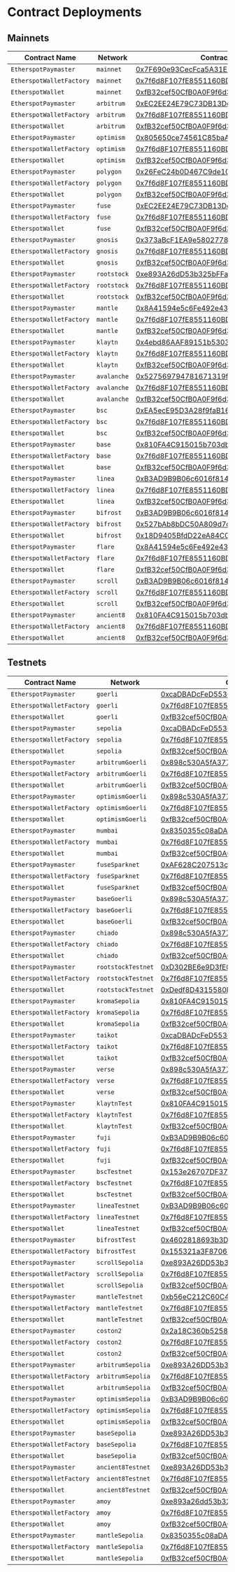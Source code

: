 # Contract Deployments

## Mainnets

| Contract Name | Network | Contract Address | Transaction Hash |  
| --- | --- | --- |  --- |
| `EtherspotPaymaster` | `mainnet` | [0x7F690e93CecFca5A31E6e1dF50A33F6d3059048c](https://etherscan.io/address/0x7F690e93CecFca5A31E6e1dF50A33F6d3059048c) | [0xa8b9a1659c6c982e51927c2ec70d3d2ebd422b6620ae6a32e31d02f55ae285ea](https://etherscan.io/tx/0xa8b9a1659c6c982e51927c2ec70d3d2ebd422b6620ae6a32e31d02f55ae285ea) |
| `EtherspotWalletFactory` | `mainnet` | [0x7f6d8F107fE8551160BD5351d5F1514A6aD5d40E](https://etherscan.io/address/0x7f6d8F107fE8551160BD5351d5F1514A6aD5d40E) | [0x9a129510a0f6b5cf2481a458a06f7787ad82fed36c179fbb8cd26cffc39e7278](https://etherscan.io/tx/0x9a129510a0f6b5cf2481a458a06f7787ad82fed36c179fbb8cd26cffc39e7278) |
| `EtherspotWallet` | `mainnet` | [0xfB32cef50CfB0A0F9f6d37A05828b2F56EfdfE20](https://etherscan.io/address/0xfB32cef50CfB0A0F9f6d37A05828b2F56EfdfE20) | [0x41a8bab0e103f74ebfe62ea57fc1a634e8fa59f4311d68e20602245ee70a8768](https://etherscan.io/tx/0x41a8bab0e103f74ebfe62ea57fc1a634e8fa59f4311d68e20602245ee70a8768) |
| `EtherspotPaymaster` | `arbitrum` | [0xEC2EE24E79C73DB13Dd9bC782856a5296626b7eb](https://arbiscan.io/address/0xEC2EE24E79C73DB13Dd9bC782856a5296626b7eb) | [0x63fd2d5423f9ea16186d505431a58f394e2c57bc660c23280c507ae1ed403aab](https://arbiscan.io/tx/0x63fd2d5423f9ea16186d505431a58f394e2c57bc660c23280c507ae1ed403aab) |
| `EtherspotWalletFactory` | `arbitrum` | [0x7f6d8F107fE8551160BD5351d5F1514A6aD5d40E](https://arbiscan.io/address/0x7f6d8F107fE8551160BD5351d5F1514A6aD5d40E) | [0x9c6d2f9152e12eb0340784b56a5cf5642dc519078e9024f07e7630921545efa2](https://arbiscan.io/tx/0x9c6d2f9152e12eb0340784b56a5cf5642dc519078e9024f07e7630921545efa2) |
| `EtherspotWallet` | `arbitrum` | [0xfB32cef50CfB0A0F9f6d37A05828b2F56EfdfE20](https://arbiscan.io/address/0xfB32cef50CfB0A0F9f6d37A05828b2F56EfdfE20) | [0x1420b312b391f241933e446f4eaae8a6c0e9b05e065a9a60f919300e6b331589](https://arbiscan.io/tx/0x1420b312b391f241933e446f4eaae8a6c0e9b05e065a9a60f919300e6b331589) |
| `EtherspotPaymaster` | `optimism` | [0x805650ce74561C85baA44a8Bd13E19633Fd0F79d](https://optimistic.etherscan.io/address/0x805650ce74561C85baA44a8Bd13E19633Fd0F79d) | [0x7c4f9ebf330ae68ced7ea52b27ec9daa7a8712b5d23581d40fa868ddf9eddca1](https://optimistic.etherscan.io/tx/0x7c4f9ebf330ae68ced7ea52b27ec9daa7a8712b5d23581d40fa868ddf9eddca1) |
| `EtherspotWalletFactory` | `optimism` | [0x7f6d8F107fE8551160BD5351d5F1514A6aD5d40E](https://optimistic.etherscan.io/address/0x7f6d8F107fE8551160BD5351d5F1514A6aD5d40E) | [0x5022c24e1b949ef04bcc135336e104704e39d45cc4f0e11309eb52aae863d28e](https://optimistic.etherscan.io/tx/0x5022c24e1b949ef04bcc135336e104704e39d45cc4f0e11309eb52aae863d28e) |
| `EtherspotWallet` | `optimism` | [0xfB32cef50CfB0A0F9f6d37A05828b2F56EfdfE20](https://optimistic.etherscan.io/address/0xfB32cef50CfB0A0F9f6d37A05828b2F56EfdfE20) | [0x0b56758a68fd70e2e751129c5c7266fc4a9c40d5422bbfcc56c8fda4a2ed7324](https://optimistic.etherscan.io/tx/0x0b56758a68fd70e2e751129c5c7266fc4a9c40d5422bbfcc56c8fda4a2ed7324) |
| `EtherspotPaymaster` | `polygon` | [0x26FeC24b0D467C9de105217B483931e8f944ff50](https://polygonscan.com/address/0x26FeC24b0D467C9de105217B483931e8f944ff50) | [0x7c727c08d44ef19b7ef640114be68947bf9a140a4ff994fc8f4d49538da06d2a](https://polygonscan.com/tx/0x7c727c08d44ef19b7ef640114be68947bf9a140a4ff994fc8f4d49538da06d2a) |
| `EtherspotWalletFactory` | `polygon` | [0x7f6d8F107fE8551160BD5351d5F1514A6aD5d40E](https://polygonscan.com/address/0x7f6d8F107fE8551160BD5351d5F1514A6aD5d40E) | [0x625d137fa5032e1dd83c6dea3fa1fb5b89e8a5b41a609e19f380b9cda24b086a](https://polygonscan.com/tx/0x625d137fa5032e1dd83c6dea3fa1fb5b89e8a5b41a609e19f380b9cda24b086a) |
| `EtherspotWallet` | `polygon` | [0xfB32cef50CfB0A0F9f6d37A05828b2F56EfdfE20](https://polygonscan.com/address/0xfB32cef50CfB0A0F9f6d37A05828b2F56EfdfE20) | [0x754f773b7bdd7feeb123f1843c3a61a28a7d717eb6f9ed1de1db7a79c0edcc61](https://polygonscan.com/tx/0x754f773b7bdd7feeb123f1843c3a61a28a7d717eb6f9ed1de1db7a79c0edcc61) |
| `EtherspotPaymaster` | `fuse` | [0xEC2EE24E79C73DB13Dd9bC782856a5296626b7eb](https://explorer.fuse.io/address/0xEC2EE24E79C73DB13Dd9bC782856a5296626b7eb) | [0xe071a162314f195f35e298512e4d7d118f81120c918daa188adcd1b9214ca5de](https://explorer.fuse.io/tx/0xe071a162314f195f35e298512e4d7d118f81120c918daa188adcd1b9214ca5de) |
| `EtherspotWalletFactory` | `fuse` | [0x7f6d8F107fE8551160BD5351d5F1514A6aD5d40E](https://explorer.fuse.io/address/0x7f6d8F107fE8551160BD5351d5F1514A6aD5d40E) | [0xe628054a28a00991ebe39decb1304ebc5b9e7fff704ad898c8033fe67d772be8](https://explorer.fuse.io/tx/0xe628054a28a00991ebe39decb1304ebc5b9e7fff704ad898c8033fe67d772be8) |
| `EtherspotWallet` | `fuse` | [0xfB32cef50CfB0A0F9f6d37A05828b2F56EfdfE20](https://explorer.fuse.io/address/0xfB32cef50CfB0A0F9f6d37A05828b2F56EfdfE20) | [0x18edbc9d06f4cebc5e01fdec868e02ad5a3d1c3086e705eecfc73c456949dffa](https://explorer.fuse.io/tx/0x18edbc9d06f4cebc5e01fdec868e02ad5a3d1c3086e705eecfc73c456949dffa) |
| `EtherspotPaymaster` | `gnosis` | [0x373aBcF1EA9e5802778E32870e7f72C8A6a90349](https://gnosisscan.io/address/0x373aBcF1EA9e5802778E32870e7f72C8A6a90349) | [0x941e3dcc6bf164c2b83c93739d36e048cd17584074f6debb5099a413c7d45587](https://gnosisscan.io/tx/0x941e3dcc6bf164c2b83c93739d36e048cd17584074f6debb5099a413c7d45587) |
| `EtherspotWalletFactory` | `gnosis` | [0x7f6d8F107fE8551160BD5351d5F1514A6aD5d40E](https://gnosisscan.io/address/0x7f6d8F107fE8551160BD5351d5F1514A6aD5d40E) | [0x9e9ec096fb5eed8d1ebd8a475a4345e918fb6504256f8ed566239ddd46d533f2](https://gnosisscan.io/tx/0x9e9ec096fb5eed8d1ebd8a475a4345e918fb6504256f8ed566239ddd46d533f2) |
| `EtherspotWallet` | `gnosis` | [0xfB32cef50CfB0A0F9f6d37A05828b2F56EfdfE20](https://gnosisscan.io/address/0xfB32cef50CfB0A0F9f6d37A05828b2F56EfdfE20) | [0xe602e8df36c84b2dfcfd5577411772c066513b1767c3db5078f5b90672885c42](https://gnosisscan.io/tx/0xe602e8df36c84b2dfcfd5577411772c066513b1767c3db5078f5b90672885c42) |
| `EtherspotPaymaster` | `rootstock` | [0xe893A26dD53b325bFFaACdFA224692EFF4C448C4](https://rootstock.blockscout.com/address/0xe893A26dD53b325bFFaACdFA224692EFF4C448C4) | [0x69acf729554e87b72930c0e2153b4e931c62878d2e245544b47cda1c82a8dd58](https://rootstock.blockscout.com/tx/0x69acf729554e87b72930c0e2153b4e931c62878d2e245544b47cda1c82a8dd58) |
| `EtherspotWalletFactory` | `rootstock` | [0x7f6d8F107fE8551160BD5351d5F1514A6aD5d40E](https://rootstock.blockscout.com/address/0x7f6d8F107fe8551160bd5351d5F1514a6AD5d40e) | [0x9bfa8f73b5ac4ad6bba49c04850951b5486252c328cb869a5c86f5d0b7c8fef3](https://rootstock.blockscout.com/tx/0x9bfa8f73b5ac4ad6bba49c04850951b5486252c328cb869a5c86f5d0b7c8fef3) |
| `EtherspotWallet` | `rootstock` | [0xfB32cef50CfB0A0F9f6d37A05828b2F56EfdfE20](https://rootstock.blockscout.com/address/0xFB32cEf50cfB0A0F9F6D37A05828b2f56Efdfe20) | [0x23d1701c36bd2f64a32b211a7241409b4f700e984e71698c64965aae3cdac511](https://rootstock.blockscout.com/tx/0x23d1701c36bd2f64a32b211a7241409b4f700e984e71698c64965aae3cdac511) |
| `EtherspotPaymaster` | `mantle` | [0x8A41594e5c6Fe492e437414c24eA6f401186b8d2](https://explorer.mantle.xyz/address/0x8A41594e5c6Fe492e437414c24eA6f401186b8d2) | [0x6c6093861516bfc5325f1f67d96401dbc36e1beb01f6e771f841e88bdd33e014](https://explorer.mantle.xyz/tx/0x6c6093861516bfc5325f1f67d96401dbc36e1beb01f6e771f841e88bdd33e014) |
| `EtherspotWalletFactory` | `mantle` | [0x7f6d8F107fE8551160BD5351d5F1514A6aD5d40E](https://explorer.mantle.xyz/address/0x7f6d8F107fE8551160BD5351d5F1514A6aD5d40E) | [0xacd13eba31b54bb9c1b10b0e6a49192a3298756ea230673cd420d7e3e836d5a6](https://explorer.mantle.xyz/tx/0xacd13eba31b54bb9c1b10b0e6a49192a3298756ea230673cd420d7e3e836d5a6) |
| `EtherspotWallet` | `mantle` | [0xfB32cef50CfB0A0F9f6d37A05828b2F56EfdfE20](https://explorer.mantle.xyz/address/0xfB32cef50CfB0A0F9f6d37A05828b2F56EfdfE20) | [0x001d70892ab21ad3678d3b2092d363d7eb7d9f27ed96b4f6310d32a55638490c](https://explorer.mantle.xyz/tx/0x001d70892ab21ad3678d3b2092d363d7eb7d9f27ed96b4f6310d32a55638490c) |
| `EtherspotPaymaster` | `klaytn` | [0x4ebd86AAF89151b5303DB072e0205C668e31E5E7](https://scope.klaytn.com/account/0x4ebd86AAF89151b5303DB072e0205C668e31E5E7?tabId=internalTx) | [0xd869fd5feb6ac3c63b14bef28d27de07910427b7573afee0fd8a8aec03138225](https://scope.klaytn.com/tx/0xd869fd5feb6ac3c63b14bef28d27de07910427b7573afee0fd8a8aec03138225?tabId=internalTx) |
| `EtherspotWalletFactory` | `klaytn` | [0x7f6d8F107fE8551160BD5351d5F1514A6aD5d40E](https://scope.klaytn.com/account/0x7f6d8F107fE8551160BD5351d5F1514A6aD5d40E?tabId=txList) | [0xb078931b4452108a8cea1d3336c74b6964bdd42a3fd429e2f48c4acdd67c9348](https://scope.klaytn.com/tx/0xb078931b4452108a8cea1d3336c74b6964bdd42a3fd429e2f48c4acdd67c9348?tabId=internalTx) |
| `EtherspotWallet` | `klaytn` | [0xfB32cef50CfB0A0F9f6d37A05828b2F56EfdfE20](https://scope.klaytn.com/account/0xfB32cef50CfB0A0F9f6d37A05828b2F56EfdfE20?tabId=txList) | [0xb078931b4452108a8cea1d3336c74b6964bdd42a3fd429e2f48c4acdd67c9348](https://scope.klaytn.com/tx/0xb078931b4452108a8cea1d3336c74b6964bdd42a3fd429e2f48c4acdd67c9348?tabId=internalTx) |
| `EtherspotPaymaster` | `avalanche` | [0x527569794781671319f20374A050BDbef4181aB3](https://snowtrace.io/address/0x527569794781671319f20374A050BDbef4181aB3) | [0x841b76b65de8215ee25e0444575bb71f3421df48b5320f4ae0413e0132476b20](https://snowtrace.io/tx/0x841b76b65de8215ee25e0444575bb71f3421df48b5320f4ae0413e0132476b20) |
| `EtherspotWalletFactory` | `avalanche` | [0x7f6d8F107fE8551160BD5351d5F1514A6aD5d40E](https://snowtrace.io/address/0x7f6d8F107fE8551160BD5351d5F1514A6aD5d40E) | [0x726bbdb47191a1620c0c7c4d1c300a7c06666544363d29e325d22787c97effe6](https://snowtrace.io/tx/0x726bbdb47191a1620c0c7c4d1c300a7c06666544363d29e325d22787c97effe6) |
| `EtherspotWallet` | `avalanche` | [0xfB32cef50CfB0A0F9f6d37A05828b2F56EfdfE20](https://snowtrace.io/address/0xfB32cef50CfB0A0F9f6d37A05828b2F56EfdfE20) | [0xbe6f9179aff5f4e0ae5cd3e395b18bc2bd80d6aa4d7f428cfdb780db96e0e309](https://snowtrace.io/tx/0xbe6f9179aff5f4e0ae5cd3e395b18bc2bd80d6aa4d7f428cfdb780db96e0e309) |
| `EtherspotPaymaster` | `bsc` | [0xEA5ecE95D3A28f9faB161779d20128b449F9EC9C](https://bscscan.com/address/0xEA5ecE95D3A28f9faB161779d20128b449F9EC9C) | [0xa1362f0c2ed2823e2583adbf1365880309a7d1986812e9adb1f2cad8baf06c3e](https://bscscan.com/tx/0xa1362f0c2ed2823e2583adbf1365880309a7d1986812e9adb1f2cad8baf06c3e) |
| `EtherspotWalletFactory` | `bsc` | [0x7f6d8F107fE8551160BD5351d5F1514A6aD5d40E](https://bscscan.com/address/0x7f6d8F107fE8551160BD5351d5F1514A6aD5d40E) | [0x3bba93421c5ffbdbff3277c1f478216b63bb64b810835d6bddf613178c1d76d7](https://bscscan.com/tx/0x3bba93421c5ffbdbff3277c1f478216b63bb64b810835d6bddf613178c1d76d7) |
| `EtherspotWallet` | `bsc` | [0xfB32cef50CfB0A0F9f6d37A05828b2F56EfdfE20](https://bscscan.com/address/0xfB32cef50CfB0A0F9f6d37A05828b2F56EfdfE20) | [0x6e0e97118d0d3d716cb17916ffdfdae127a7b7edd0dac7ed98706e6001d7a751](https://bscscan.com/tx/0x6e0e97118d0d3d716cb17916ffdfdae127a7b7edd0dac7ed98706e6001d7a751) |
| `EtherspotPaymaster` | `base` | [0x810FA4C915015b703db0878CF2B9344bEB254a40](https://basescan.org/address/0x810FA4C915015b703db0878CF2B9344bEB254a40) | [0x03971aff101ccb1f20a8f86308bdcabc1b690f4fcdd5093b2f0ab9080620ffa1](https://basescan.org/tx/0xda3c9db4158f5ca8f3ace8e0ea1457773af6e787a1858268423aabc2d41dd3c8) |
| `EtherspotWalletFactory` | `base` | [0x7f6d8F107fE8551160BD5351d5F1514A6aD5d40E](https://basescan.org/address/0x7f6d8F107fE8551160BD5351d5F1514A6aD5d40E) | [0xb365e28fff923fa24dded124c8cd74f14d5808cd1aa4f501b6d13af567775e4c](https://basescan.org/tx/0xb365e28fff923fa24dded124c8cd74f14d5808cd1aa4f501b6d13af567775e4c) |
| `EtherspotWallet` | `base` | [0xfB32cef50CfB0A0F9f6d37A05828b2F56EfdfE20](https://basescan.org/address/0xfB32cef50CfB0A0F9f6d37A05828b2F56EfdfE20) | [0x69102d85e000152ffb3aa95110cd9919523fd1fdbbc1e7e821009b54c5578a00](https://basescan.org/tx/0x69102d85e000152ffb3aa95110cd9919523fd1fdbbc1e7e821009b54c5578a00) |
| `EtherspotPaymaster` | `linea` | [0xB3AD9B9B06c6016f81404ee8FcCD0526F018Cf0C](https://lineascan.build/address/0xB3AD9B9B06c6016f81404ee8FcCD0526F018Cf0C) | [0x08c8ca79b9897825d5fa799017c430b47fc73d31bcd1c1f5f1874b227008abd6](https://lineascan.build/tx/0x08c8ca79b9897825d5fa799017c430b47fc73d31bcd1c1f5f1874b227008abd6) |
| `EtherspotWalletFactory` | `linea` | [0x7f6d8F107fE8551160BD5351d5F1514A6aD5d40E](https://lineascan.build/address/0x7f6d8f107fe8551160bd5351d5f1514a6ad5d40e) | [0x472fe5e61722393e5e4f87a915c26279fb5779e42df3d579f16485269ce18c62](https://lineascan.build/tx/0x472fe5e61722393e5e4f87a915c26279fb5779e42df3d579f16485269ce18c62) |
 `EtherspotWallet` | `linea` | [0xfB32cef50CfB0A0F9f6d37A05828b2F56EfdfE20](https://lineascan.build/address/0xfB32cef50CfB0A0F9f6d37A05828b2F56EfdfE20) | [0x70d0b576bd05e5d561d9b1554b64b98277a90cf44067f6f4afbecdadceb9fb3d](https://lineascan.build/tx/0x70d0b576bd05e5d561d9b1554b64b98277a90cf44067f6f4afbecdadceb9fb3d) |
| `EtherspotPaymaster` | `bifrost` | [0xB3AD9B9B06c6016f81404ee8FcCD0526F018Cf0C](https://explorer.mainnet.thebifrost.io/address/0xB3AD9B9B06c6016f81404ee8FcCD0526F018Cf0C) | [0x9724878c038f6f584dac4a1f75af91fae792c0851c65e87cea34ac8c62e9a141](https://explorer.mainnet.thebifrost.io/tx/0x9724878c038f6f584dac4a1f75af91fae792c0851c65e87cea34ac8c62e9a141) |
| `EtherspotWalletFactory` | `bifrost` | [0x527bAb8bDC50A809d7c35D0129173BBed55C5EAE](https://explorer.mainnet.thebifrost.io/address/0x527bAb8bDC50A809d7c35D0129173BBed55C5EAE) | [0xca5c58c396af9e8ec201d2e473f704960bc123d6f6c1b706185f4177ab22ff9c](https://explorer.mainnet.thebifrost.io/tx/0xca5c58c396af9e8ec201d2e473f704960bc123d6f6c1b706185f4177ab22ff9c) |
| `EtherspotWallet` | `bifrost` | [0x18D9405BfdD22eA84C0B481e0AAA4638e4F71Af4](https://explorer.mainnet.thebifrost.io/address/0x18D9405BfdD22eA84C0B481e0AAA4638e4F71Af4) | [0x8ccb3330e68368397be1a8e3a859e8535cd9d5c8cb7b9100cd794cc5833baee7](https://explorer.mainnet.thebifrost.io/tx/0x8ccb3330e68368397be1a8e3a859e8535cd9d5c8cb7b9100cd794cc5833baee7) |
| `EtherspotPaymaster` | `flare` | [0x8A41594e5c6Fe492e437414c24eA6f401186b8d2](https://flare-explorer.flare.network/address/0x8A41594e5c6Fe492e437414c24eA6f401186b8d2) | [0x8a4f15c65e3bb0b61a268e9ab4421a9056603c8202f928aaeac9c6459cdc85c4](https://flare-explorer.flare.network/tx/0x8a4f15c65e3bb0b61a268e9ab4421a9056603c8202f928aaeac9c6459cdc85c4) |
| `EtherspotWalletFactory` | `flare` | [0x7f6d8F107fE8551160BD5351d5F1514A6aD5d40E](https://flare-explorer.flare.network/address/0x7f6d8F107fE8551160BD5351d5F1514A6aD5d40E) | [0xa13c25f1a72d8e53d0a814bcf19008a959952c30a61eb62e0f4ef62b8997fb91](https://flare-explorer.flare.network/tx/0xa13c25f1a72d8e53d0a814bcf19008a959952c30a61eb62e0f4ef62b8997fb91) |
| `EtherspotWallet` | `flare` | [0xfB32cef50CfB0A0F9f6d37A05828b2F56EfdfE20](https://flare-explorer.flare.network/address/0xfB32cef50CfB0A0F9f6d37A05828b2F56EfdfE20) | [0x3c10f83f334be19085d5e25952e21c43d367789c2294c4440fd93610fc6e3806](https://flare-explorer.flare.network/tx/0x3c10f83f334be19085d5e25952e21c43d367789c2294c4440fd93610fc6e3806) |
| `EtherspotPaymaster` | `scroll` | [0xB3AD9B9B06c6016f81404ee8FcCD0526F018Cf0C](https://scrollscan.com/address/0xB3AD9B9B06c6016f81404ee8FcCD0526F018Cf0C) | [0x8330f5e975f106daeb9b5eacc0dd06d91037f67d53241ea7c1e4103014030f6e](https://scrollscan.com/tx/0x8330f5e975f106daeb9b5eacc0dd06d91037f67d53241ea7c1e4103014030f6e) |
| `EtherspotWalletFactory` | `scroll` | [0x7f6d8F107fE8551160BD5351d5F1514A6aD5d40E](https://scrollscan.com/address/0x7f6d8F107fE8551160BD5351d5F1514A6aD5d40E) | [0x92e6014107b334a2574949f4ce029d47fb7dc0b9c435e57ecec63369d1bc9ecb](https://scrollscan.com/tx/0x92e6014107b334a2574949f4ce029d47fb7dc0b9c435e57ecec63369d1bc9ecb) |
| `EtherspotWallet` | `scroll` | [0xfB32cef50CfB0A0F9f6d37A05828b2F56EfdfE20](https://scrollscan.com/address/0xfB32cef50CfB0A0F9f6d37A05828b2F56EfdfE20) | [0x40e94d0fa1323a2d7f52327ee7114b3aa880e0293a3031da53b4811d0e8a4a04](https://scrollscan.com/tx/0x40e94d0fa1323a2d7f52327ee7114b3aa880e0293a3031da53b4811d0e8a4a04) |
| `EtherspotPaymaster` | `ancient8` | [0x810FA4C915015b703db0878CF2B9344bEB254a40](https://scan.ancient8.gg/address/0x810FA4C915015b703db0878CF2B9344bEB254a40) | [0x260ce714dd8a570d1cb9c68d2c3b22f2451ec2222c1e8ca4b34a051eea44c70e](https://scan.ancient8.gg/tx/0x260ce714dd8a570d1cb9c68d2c3b22f2451ec2222c1e8ca4b34a051eea44c70e) |
| `EtherspotWalletFactory` | `ancient8` | [0x7f6d8F107fE8551160BD5351d5F1514A6aD5d40E](https://scan.ancient8.gg/address/0x7f6d8F107fE8551160BD5351d5F1514A6aD5d40E) | [0x82087ff28ee62c4aa6973297f359efaa8e7f2b4018778c3c9625aa86ee2a5eff](https://scan.ancient8.gg/tx/0x82087ff28ee62c4aa6973297f359efaa8e7f2b4018778c3c9625aa86ee2a5eff) |
| `EtherspotWallet` | `ancient8` | [0xfB32cef50CfB0A0F9f6d37A05828b2F56EfdfE20](https://scan.ancient8.gg/address/0xfB32cef50CfB0A0F9f6d37A05828b2F56EfdfE20) | [0x40e94d0fa1323a2d7f52327ee71140xe8794c27e8460820816946c0223bfb17b583fd8061b6d222d37e0b59a31580ccb3aa880e0293a3031da53b4811d0e8a4a04](https://scan.ancient8.gg/tx/0xe8794c27e8460820816946c0223bfb17b583fd8061b6d222d37e0b59a31580cc) |


## Testnets

| Contract Name | Network | Contract Address | Transaction Hash |
| --- | --- | --- |  --- |
| `EtherspotPaymaster` | `goerli` | [0xcaDBADcFeD5530A49762DFc9d1d712CcD6b09b25](https://goerli.etherscan.io/address/0xcaDBADcFeD5530A49762DFc9d1d712CcD6b09b25) | [0xcc4c326effe92e612c06c4cb5233602d2024b0c628fbedcffcbfa9e28fcd5784](https://goerli.etherscan.io/tx/0xcc4c326effe92e612c06c4cb5233602d2024b0c628fbedcffcbfa9e28fcd5784) |
| `EtherspotWalletFactory` | `goerli` | [0x7f6d8F107fE8551160BD5351d5F1514A6aD5d40E](https://goerli.etherscan.io/address/0x7f6d8F107fE8551160BD5351d5F1514A6aD5d40E) | [0xcae82ca6579b4e11ae0753ad852b8112fe674a3becc6122dd9e03ba0960cf073](https://goerli.etherscan.io/tx/0xcae82ca6579b4e11ae0753ad852b8112fe674a3becc6122dd9e03ba0960cf073) |
| `EtherspotWallet` | `goerli` | [0xfB32cef50CfB0A0F9f6d37A05828b2F56EfdfE20](https://goerli.etherscan.io/address/0xfB32cef50CfB0A0F9f6d37A05828b2F56EfdfE20) | [0xac5f3f8c1fa8409bbafb1ddd7565478c20b445bcaf0fc666fc2ac8706bb2f268](https://goerli.etherscan.io/tx/0xac5f3f8c1fa8409bbafb1ddd7565478c20b445bcaf0fc666fc2ac8706bb2f268) |
| `EtherspotPaymaster` | `sepolia` | [0xcaDBADcFeD5530A49762DFc9d1d712CcD6b09b25](https://sepolia.etherscan.io/address/0xcaDBADcFeD5530A49762DFc9d1d712CcD6b09b25) | [0x1a22bf1d43d9427cf727c11a36b04cb55fa872a8f441a6685c84bed9c8c79ef8](https://sepolia.etherscan.io/tx/0x1a22bf1d43d9427cf727c11a36b04cb55fa872a8f441a6685c84bed9c8c79ef8) |
| `EtherspotWalletFactory` | `sepolia` | [0x7f6d8F107fE8551160BD5351d5F1514A6aD5d40E](https://sepolia.etherscan.io/address/0x7f6d8F107fE8551160BD5351d5F1514A6aD5d40E) | [0xd80d45fda13acb579ee5c94fe8658243018ed489bf8df9d961116c0877b8b396](https://sepolia.etherscan.io/tx/0xd80d45fda13acb579ee5c94fe8658243018ed489bf8df9d961116c0877b8b396) |
| `EtherspotWallet` | `sepolia` | [0xfB32cef50CfB0A0F9f6d37A05828b2F56EfdfE20](https://sepolia.etherscan.io/address/0xfB32cef50CfB0A0F9f6d37A05828b2F56EfdfE20) | [0x50731920dc605b3b24380e7145fc769f8d1ec621db034a52b1557c449a0ffcdc](https://sepolia.etherscan.io/tx/0x50731920dc605b3b24380e7145fc769f8d1ec621db034a52b1557c449a0ffcdc) |
| `EtherspotPaymaster` | `arbitrumGoerli` | [0x898c530A5fA37720DcF1843AeCC34b6B0cBaEB8a](https://goerli.arbiscan.io/address/0x898c530A5fA37720DcF1843AeCC34b6B0cBaEB8a) | [0xe1b395448571c2d1735c893597c530b3c7cd23dd22723df53c1fb6eaa2402607](https://goerli.arbiscan.io/tx/0x8ce4b8d4962217217d7550212af63e01ca58f2b385278277d9887a4ba315bfee) |
| `EtherspotWalletFactory` | `arbitrumGoerli` | [0x7f6d8F107fE8551160BD5351d5F1514A6aD5d40E](https://goerli.arbiscan.io/address/0x7f6d8F107fE8551160BD5351d5F1514A6aD5d40E) | [0x18a68d30cb70e6ea7fa279b31378ac36bc4aafe35ff5a13722526011192f3167](https://goerli.arbiscan.io/tx/0x18a68d30cb70e6ea7fa279b31378ac36bc4aafe35ff5a13722526011192f3167) |
| `EtherspotWallet` | `arbitrumGoerli` | [0xfB32cef50CfB0A0F9f6d37A05828b2F56EfdfE20](https://goerli.arbiscan.io/address/0xfB32cef50CfB0A0F9f6d37A05828b2F56EfdfE20) | [0xa048fad2b207719827ce5a85ccc825f7aeb8e0b57a5486f16b9d0b9cc92eb95a](https://goerli.arbiscan.io/tx/0xa048fad2b207719827ce5a85ccc825f7aeb8e0b57a5486f16b9d0b9cc92eb95a) |
| `EtherspotPaymaster` | `optimismGoerli` | [0x898c530A5fA37720DcF1843AeCC34b6B0cBaEB8a](https://goerli-optimism.etherscan.io/address/0x898c530A5fA37720DcF1843AeCC34b6B0cBaEB8a) | [0xf46ab1c73cd5d66d05b9775d1e7d3f8644f3a440abd72cfd2237db05fdca6e0b](https://goerli-optimism.etherscan.io/tx/0xf46ab1c73cd5d66d05b9775d1e7d3f8644f3a440abd72cfd2237db05fdca6e0b) |
| `EtherspotWalletFactory` | `optimismGoerli` | [0x7f6d8F107fE8551160BD5351d5F1514A6aD5d40E](https://goerli-optimism.etherscan.io/address/0x7f6d8F107fE8551160BD5351d5F1514A6aD5d40E) | [0xa893ec1e895edcda454bd089aba14513f69187aadde0b5c20084d8f7026d972c](https://goerli-optimism.etherscan.io/tx/0xa893ec1e895edcda454bd089aba14513f69187aadde0b5c20084d8f7026d972c) |
| `EtherspotWallet` | `optimismGoerli` | [0xfB32cef50CfB0A0F9f6d37A05828b2F56EfdfE20](https://goerli-optimism.etherscan.io/address/0xfB32cef50CfB0A0F9f6d37A05828b2F56EfdfE20) | [0x4e0af7c34b1ae104931d27dc4c248b713fb48c3dcde8f54a1cd5b9e45053e729](https://goerli-optimism.etherscan.io/tx/0x4e0af7c34b1ae104931d27dc4c248b713fb48c3dcde8f54a1cd5b9e45053e729) |
| `EtherspotPaymaster` | `mumbai` | [0x8350355c08aDAC387b443782124A30A8942BeC2e](https://mumbai.polygonscan.com/address/0x8350355c08aDAC387b443782124A30A8942BeC2e) | [0x4d3d1c75e58f4565543b08198aad9bea41c19fd7614c2a717bf75e2adc47eb1f](https://mumbai.polygonscan.com/tx/0x3a46acd5b701b29eb4ea38706450fc4586ec5c9a34203717da306875720f62b3) |
| `EtherspotWalletFactory` | `mumbai` | [0x7f6d8F107fE8551160BD5351d5F1514A6aD5d40E](https://mumbai.polygonscan.com/address/0x7f6d8F107fE8551160BD5351d5F1514A6aD5d40E) | [0x57b98fcbf5b8f99c9d425ff2563a44183b82959eb34ec1a5de8dc833d33188e3](https://mumbai.polygonscan.com/tx/0x57b98fcbf5b8f99c9d425ff2563a44183b82959eb34ec1a5de8dc833d33188e3) |
| `EtherspotWallet` | `mumbai` | [0xfB32cef50CfB0A0F9f6d37A05828b2F56EfdfE20](https://mumbai.polygonscan.com/address/0xfB32cef50CfB0A0F9f6d37A05828b2F56EfdfE20) | [0x0f576c51e8d327f81797a3d544cf9f4a45a5fb76d6fd1759666a896a64e593cc](https://mumbai.polygonscan.com/tx/0x0f576c51e8d327f81797a3d544cf9f4a45a5fb76d6fd1759666a896a64e593cc) |
| `EtherspotPaymaster` | `fuseSparknet` | [0xAF628C207513c5E51d894b3733056B8080634923](https://explorer.fusespark.io/address/0xAF628C207513c5E51d894b3733056B8080634923) | [0x9280bdb51dcfccbc6162e9b05c9e14e15e8aeca0a98c3ec7128b160482c4b188](https://explorer.fusespark.io/tx/0x9280bdb51dcfccbc6162e9b05c9e14e15e8aeca0a98c3ec7128b160482c4b188) |
| `EtherspotWalletFactory` | `fuseSparknet` | [0x7f6d8F107fE8551160BD5351d5F1514A6aD5d40E](https://explorer.fusespark.io/address/0x7f6d8F107fE8551160BD5351d5F1514A6aD5d40E) | [0x99f7c49bd6761be78d840aa481e35ad4401a4a4476ec4ba50c694b029029923b](https://explorer.fusespark.io/tx/0x99f7c49bd6761be78d840aa481e35ad4401a4a4476ec4ba50c694b029029923b) |
| `EtherspotWallet` | `fuseSparknet` | [0xfB32cef50CfB0A0F9f6d37A05828b2F56EfdfE20](https://explorer.fusespark.io/address/0xfB32cef50CfB0A0F9f6d37A05828b2F56EfdfE20) | [0x05d8c56da1a0ce40d4637939a5be664cef8b9bafd34b3f831ca3aa6c85cc4275](https://explorer.fusespark.io/tx/0x05d8c56da1a0ce40d4637939a5be664cef8b9bafd34b3f831ca3aa6c85cc4275) |
| `EtherspotPaymaster` | `baseGoerli` | [0x898c530A5fA37720DcF1843AeCC34b6B0cBaEB8a](https://base-goerli.blockscout.com/address/0x898c530A5fA37720DcF1843AeCC34b6B0cBaEB8a) | [0x2caba4689d263848066c284bd50d14c306c75fe2a7ccfe217e83ebc64a55d368](https://base-goerli.blockscout.com/tx/0x2caba4689d263848066c284bd50d14c306c75fe2a7ccfe217e83ebc64a55d368) |
| `EtherspotWalletFactory` | `baseGoerli` | [0x7f6d8F107fE8551160BD5351d5F1514A6aD5d40E](https://base-goerli.blockscout.com/address/0x7f6d8F107fE8551160BD5351d5F1514A6aD5d40E) | [0x41e746a583cc957df37e185a4abf555af213d90fb5b8e3fe71c53502a60e9534](https://base-goerli.blockscout.com/tx/0x41e746a583cc957df37e185a4abf555af213d90fb5b8e3fe71c53502a60e9534) |
| `EtherspotWallet` | `baseGoerli` | [0xfB32cef50CfB0A0F9f6d37A05828b2F56EfdfE20](https://base-goerli.blockscout.com/address/0xfB32cef50CfB0A0F9f6d37A05828b2F56EfdfE20) | [0xd4fb7ab6ea3d3e5ae9dde9bc6608e526e4c6989713bca4d02d57aecff89890b8](https://base-goerli.blockscout.com/tx/0xd4fb7ab6ea3d3e5ae9dde9bc6608e526e4c6989713bca4d02d57aecff89890b8) |
| `EtherspotPaymaster` | `chiado` | [0x898c530A5fA37720DcF1843AeCC34b6B0cBaEB8a](https://blockscout.chiadochain.net/address/0x898c530A5fA37720DcF1843AeCC34b6B0cBaEB8a) | [0x94f18bf16505e8064fbee8f58361576109171b3f7fe1ef5b81fb61b5fb722e1a](https://blockscout.chiadochain.net/tx/0x94f18bf16505e8064fbee8f58361576109171b3f7fe1ef5b81fb61b5fb722e1a) |
| `EtherspotWalletFactory` | `chiado` | [0x7f6d8F107fE8551160BD5351d5F1514A6aD5d40E](https://blockscout.chiadochain.net/address/0x7f6d8F107fE8551160BD5351d5F1514A6aD5d40E) | [0x3f11f840a1c379baf5a63d12edb3ffabf2a21d16cf55c51211c43fde01e47f2b](https://blockscout.chiadochain.net/tx/0x3f11f840a1c379baf5a63d12edb3ffabf2a21d16cf55c51211c43fde01e47f2b) |
| `EtherspotWallet` | `chiado` | [0xfB32cef50CfB0A0F9f6d37A05828b2F56EfdfE20](https://blockscout.chiadochain.net/address/0xfB32cef50CfB0A0F9f6d37A05828b2F56EfdfE20) | [0x6313bb56809aa3b51d9bf682d57ce4b39297bc897bced92af1bdadd902a7d221](https://blockscout.chiadochain.net/tx/0x6313bb56809aa3b51d9bf682d57ce4b39297bc897bced92af1bdadd902a7d221) |
| `EtherspotPaymaster` | `rootstockTestnet` | [0xD302BE6e9D3fE0fBf8122a0C34611E31c0D0E792](https://rootstock-testnet.blockscout.com/address/0xd302BE6e9D3fe0fbF8122A0C34611e31C0D0e792) | [0x697e85f6370572b9f5d3902718e04555e0a374659a69af25c733b36841c33464](https://rootstock-testnet.blockscout.com/tx/0x697e85f6370572b9f5d3902718e04555e0a374659a69af25c733b36841c33464) |
| `EtherspotWalletFactory` | `rootstockTestnet` | [0x7f6d8F107fE8551160BD5351d5F1514A6aD5d40E](https://rootstock-testnet.blockscout.com/address/0x7f6d8f107fE8551160bd5351d5F1514A6AD5D40E) | [0xd7fa3c354aa1be48c009acd153aa7358cc45f30010d64cae4fda8a157ba51416](https://rootstock-testnet.blockscout.com/tx/0xd7fa3c354aa1be48c009acd153aa7358cc45f30010d64cae4fda8a157ba51416) |
| `EtherspotWallet` | `rootstockTestnet` | [0xDedf8D4315580bAB2E1096bBC556F6D6B75B7412](https://rootstock-testnet.blockscout.com/address/0xDeDf8D4315580BAb2e1096bBC556f6D6B75B7412) | [0x8782d4841dee0ab84227eb7878cafef88e632687ffbbd03b48bc4ccfef9ea8c3](https://rootstock-testnet.blockscout.com/tx/0x8782d4841dee0ab84227eb7878cafef88e632687ffbbd03b48bc4ccfef9ea8c3) |
| `EtherspotPaymaster` | `kromaSepolia` | [0x810FA4C915015b703db0878CF2B9344bEB254a40](https://blockscout.sepolia.kroma.network/address/0x810FA4C915015b703db0878CF2B9344bEB254a40) | [0x4930f7756e309106f79769ff63e8b081a8f90f5b4924fe3f8c9013b39c0f2674](https://blockscout.sepolia.kroma.network/tx/0x4930f7756e309106f79769ff63e8b081a8f90f5b4924fe3f8c9013b39c0f2674) |
| `EtherspotWalletFactory` | `kromaSepolia` | [0x7f6d8F107fE8551160BD5351d5F1514A6aD5d40E](https://blockscout.sepolia.kroma.network/address/0x7f6d8F107fE8551160BD5351d5F1514A6aD5d40E) | [0xdaea44e26147fc8b2770a414df8169c3e12ec68ca4167cd009456d5334b07ca7](https://blockscout.sepolia.kroma.network/tx/0xdaea44e26147fc8b2770a414df8169c3e12ec68ca4167cd009456d5334b07ca7) |
| `EtherspotWallet` | `kromaSepolia` | [0xfB32cef50CfB0A0F9f6d37A05828b2F56EfdfE20](https://blockscout.sepolia.kroma.network/address/0xfB32cef50CfB0A0F9f6d37A05828b2F56EfdfE20) | [0x390796f252df109b20742e694a94305f2d54a2727028f2551739fe5666a093f9](https://blockscout.sepolia.kroma.network/tx/0x390796f252df109b20742e694a94305f2d54a2727028f2551739fe5666a093f9) |
| `EtherspotPaymaster` | `taikot` | [0xcaDBADcFeD5530A49762DFc9d1d712CcD6b09b25](https://explorer.test.taiko.xyz/address/0xcaDBADcFeD5530A49762DFc9d1d712CcD6b09b25) | [0x97d4652015bd92bc71ab10c5e343b63cbb84e82014ea0ee43fb086db7fc7f611](https://explorer.test.taiko.xyz/tx/0x97d4652015bd92bc71ab10c5e343b63cbb84e82014ea0ee43fb086db7fc7f611) |
| `EtherspotWalletFactory` | `taikot` | [0x7f6d8F107fE8551160BD5351d5F1514A6aD5d40E](https://explorer.test.taiko.xyz/address/0x7f6d8F107fE8551160BD5351d5F1514A6aD5d40E) | [0x9426b740811595db1303c46833d90c5c46a3215666a643a6d47ef6cafbbefb0c](https://explorer.test.taiko.xyz/tx/0x9426b740811595db1303c46833d90c5c46a3215666a643a6d47ef6cafbbefb0c) |
| `EtherspotWallet` | `taikot` | [0xfB32cef50CfB0A0F9f6d37A05828b2F56EfdfE20](https://explorer.test.taiko.xyz/address/0xfB32cef50CfB0A0F9f6d37A05828b2F56EfdfE20) | [0x88aa4556dcc5b8c6cbc07c50bf5e770ba71e03eecaa2eeaaccb78bfc4ec9c643](https://explorer.test.taiko.xyz/tx/0x88aa4556dcc5b8c6cbc07c50bf5e770ba71e03eecaa2eeaaccb78bfc4ec9c643) |
| `EtherspotPaymaster` | `verse` | [0x898c530A5fA37720DcF1843AeCC34b6B0cBaEB8a](https://scan.sandverse.oasys.games/address/0x898c530A5fA37720DcF1843AeCC34b6B0cBaEB8a) | [0xa59323aaa1b2a48a356a7dbab1cddf8d99166b7b8ed14df31ed9ea5701410004](https://scan.sandverse.oasys.games/tx/0xa59323aaa1b2a48a356a7dbab1cddf8d99166b7b8ed14df31ed9ea5701410004) |
| `EtherspotWalletFactory` | `verse` | [0x7f6d8F107fE8551160BD5351d5F1514A6aD5d40E](https://scan.sandverse.oasys.games/address/0x7f6d8F107fE8551160BD5351d5F1514A6aD5d40E) | [0xe638f6583b6b84407e99a653c3ae23b0b9723bd154c895521d2b4872587b984f](https://scan.sandverse.oasys.games/tx/0xe638f6583b6b84407e99a653c3ae23b0b9723bd154c895521d2b4872587b984f) |
| `EtherspotWallet` | `verse` | [0xfB32cef50CfB0A0F9f6d37A05828b2F56EfdfE20](https://scan.sandverse.oasys.games/address/0xfB32cef50CfB0A0F9f6d37A05828b2F56EfdfE20) | [0x4809a8e1613fefcc30dfcff0538bfaadb013203c74023958018def3aac9bdde3](https://scan.sandverse.oasys.games/tx/0x4809a8e1613fefcc30dfcff0538bfaadb013203c74023958018def3aac9bdde3) |
| `EtherspotPaymaster` | `klaytnTest` | [0x810FA4C915015b703db0878CF2B9344bEB254a40](https://baobab.klaytnscope.com/account/0x810FA4C915015b703db0878CF2B9344bEB254a40?tabId=internalTx) | [0x8d303a3e4f5d3ff235051d20e0ef1ca23f3616fa2b3c6b1ca0ead089f944472b](https://baobab.klaytnscope.com/tx/0x8d303a3e4f5d3ff235051d20e0ef1ca23f3616fa2b3c6b1ca0ead089f944472b?tabId=internalTx) |
| `EtherspotWalletFactory` | `klaytnTest` | [0x7f6d8F107fE8551160BD5351d5F1514A6aD5d40E](https://baobab.klaytnscope.com/account/0x7f6d8F107fE8551160BD5351d5F1514A6aD5d40E?tabId=txList) | [0xd8d9e138bf8c72f326aaa8b73193251a2146c9b23a82fb7de950cc1e55776b68](https://scope.klaytn.com/tx/0xd8d9e138bf8c72f326aaa8b73193251a2146c9b23a82fb7de950cc1e55776b68?tabId=internalTx) |
| `EtherspotWallet` | `klaytnTest` | [0xfB32cef50CfB0A0F9f6d37A05828b2F56EfdfE20](https://baobab.klaytnscope.com/account/0xfB32cef50CfB0A0F9f6d37A05828b2F56EfdfE20?tabId=txList) | [0xf4edd233bbb0d982acc2390dfd51c26db09f09d9b1efd2829ec39530a15ae6d5](https://scope.klaytn.com/tx/0xf4edd233bbb0d982acc2390dfd51c26db09f09d9b1efd2829ec39530a15ae6d5?tabId=internalTx) |
| `EtherspotPaymaster` | `fuji` | [0xB3AD9B9B06c6016f81404ee8FcCD0526F018Cf0C](https://testnet.snowtrace.io/address/0xB3AD9B9B06c6016f81404ee8FcCD0526F018Cf0C) | [0xa876b26a60c9c19086b08b239ee09d390415ba3de659331fd4b711b257a02c62](https://testnet.snowtrace.io/tx/0xa876b26a60c9c19086b08b239ee09d390415ba3de659331fd4b711b257a02c62) |
| `EtherspotWalletFactory` | `fuji` | [0x7f6d8F107fE8551160BD5351d5F1514A6aD5d40E](https://testnet.snowtrace.io/address/0x7f6d8F107fE8551160BD5351d5F1514A6aD5d40E) | [0xb49397eda0ac2c265a000fb5dfc1dce89192137d715c02effbb4450c205497ca](https://testnet.snowtrace.io/tx/0xb49397eda0ac2c265a000fb5dfc1dce89192137d715c02effbb4450c205497ca) |
| `EtherspotWallet` | `fuji` | [0xfB32cef50CfB0A0F9f6d37A05828b2F56EfdfE20](https://testnet.snowtrace.io/address/0xfB32cef50CfB0A0F9f6d37A05828b2F56EfdfE20) | [0xb4d9bba30d3da5956de35a34147a5e01a96b7bd7ecd56d5aaa406dec5a27c55b](https://testnet.snowtrace.io/tx/0xb4d9bba30d3da5956de35a34147a5e01a96b7bd7ecd56d5aaa406dec5a27c55b) |
| `EtherspotPaymaster` | `bscTestnet` | [0x153e26707DF3787183945B88121E4Eb188FDCAAA](https://testnet.bscscan.com/address/0x153e26707DF3787183945B88121E4Eb188FDCAAA) | [0x8742f23e459718a1edc23ee2793ac605d15f908b1828c270a8edf13a3d6ab2b3](https://testnet.bscscan.com/tx/0x8742f23e459718a1edc23ee2793ac605d15f908b1828c270a8edf13a3d6ab2b3) |
| `EtherspotWalletFactory` | `bscTestnet` | [0x7f6d8F107fE8551160BD5351d5F1514A6aD5d40E](https://testnet.bscscan.com/address/0x7f6d8F107fE8551160BD5351d5F1514A6aD5d40E) | [0x2e8b14697e7cff2b51b388e572de81ddf63014be5e09cce47768ec7aa47eba8d](https://testnet.bscscan.com/tx/0x2e8b14697e7cff2b51b388e572de81ddf63014be5e09cce47768ec7aa47eba8d) |
| `EtherspotWallet` | `bscTestnet` | [0xfB32cef50CfB0A0F9f6d37A05828b2F56EfdfE20](https://testnet.bscscan.com/address/0xfB32cef50CfB0A0F9f6d37A05828b2F56EfdfE20) | [0xd521386050e9d3eb6c42def836ba3210298fbeaaffd762dcc5bed213dd8219ee](https://testnet.bscscan.com/tx/0xd521386050e9d3eb6c42def836ba3210298fbeaaffd762dcc5bed213dd8219ee) |
| `EtherspotPaymaster` | `lineaTestnet` | [0xB3AD9B9B06c6016f81404ee8FcCD0526F018Cf0C](https://goerli.lineascan.build/address/0xB3AD9B9B06c6016f81404ee8FcCD0526F018Cf0C) | [0x477526a745c0c7280c3658953c495a49c4a639701312216e9c38ee1af4519386](https://goerli.lineascan.build/tx/0x477526a745c0c7280c3658953c495a49c4a639701312216e9c38ee1af4519386) |
| `EtherspotWalletFactory` | `lineaTestnet` | [0x7f6d8F107fE8551160BD5351d5F1514A6aD5d40E](https://goerli.lineascan.build/address/0x7f6d8f107fe8551160bd5351d5f1514a6ad5d40e) | [0x4c539564d395ca3853e6abf32c6c4cf5527a62cdf5b2852f08e0bd19e089908f](https://goerli.lineascan.build/tx/0x4c539564d395ca3853e6abf32c6c4cf5527a62cdf5b2852f08e0bd19e089908f) |
| `EtherspotWallet` | `lineaTestnet` | [0xfB32cef50CfB0A0F9f6d37A05828b2F56EfdfE20](https://goerli.lineascan.build/address/0xfB32cef50CfB0A0F9f6d37A05828b2F56EfdfE20) | [0x4c92c74a10ee40b8a6982fecb55402e0728808bb0a45428285661cc613742751](https://goerli.lineascan.build/tx/0x4c92c74a10ee40b8a6982fecb55402e0728808bb0a45428285661cc613742751) |
| `EtherspotPaymaster` | `bifrostTest` | [0x4602818693b3D0d9D8D5CaeA4e7803031ee8DBd3](https://explorer.testnet.thebifrost.io/address/0x4602818693b3D0d9D8D5CaeA4e7803031ee8DBd3) | [0xaf0a6f164cf4a57d95a23901e7a31f96c55e753e64a5bf54e0d37da066c60abc](https://explorer.testnet.thebifrost.io/tx/0xaf0a6f164cf4a57d95a23901e7a31f96c55e753e64a5bf54e0d37da066c60abc) |
| `EtherspotWalletFactory` | `bifrostTest` | [0x155321a3F8706159A43FDAd68bdD4AE41B0664f4](https://explorer.testnet.thebifrost.io/address/0x155321a3F8706159A43FDAd68bdD4AE41B0664f4) | [0xb74884e8c2130d4863c476cc3ab64961715fec6936b5062f17c975e0922a49f9](https://explorer.testnet.thebifrost.io/tx/0xb74884e8c2130d4863c476cc3ab64961715fec6936b5062f17c975e0922a49f9) |
| `EtherspotPaymaster` | `scrollSepolia` | [0xe893A26DD53b325BffAacDfA224692EfF4C448c4](https://sepolia-blockscout.scroll.io/address/0xe893A26DD53b325BffAacDfA224692EfF4C448c4) | [0xe878d83e677f21ddb99101083440c53b173decb38f8f756627af6f6ff95870f2](https://sepolia-blockscout.scroll.io/tx/0xe878d83e677f21ddb99101083440c53b173decb38f8f756627af6f6ff95870f2) |
| `EtherspotWalletFactory` | `scrollSepolia` | [0x7f6d8F107fE8551160BD5351d5F1514A6aD5d40E](https://sepolia-blockscout.scroll.io/address/0x7f6d8F107fE8551160BD5351d5F1514A6aD5d40E) | [0x90b49e7b2fcd938f95113fd77857206cc4b965381b760e4a46e93794edf952ab](https://sepolia-blockscout.scroll.io/tx/0x90b49e7b2fcd938f95113fd77857206cc4b965381b760e4a46e93794edf952ab) |
| `EtherspotWallet` | `scrollSepolia` | [0xfB32cef50CfB0A0F9f6d37A05828b2F56EfdfE20](https://sepolia-blockscout.scroll.io/address/0xfB32cef50CfB0A0F9f6d37A05828b2F56EfdfE20) | [0x2c7c993a4dee10faee6d43f75166a4816bd6e0f2af51750d2014918dee2c200d](https://sepolia-blockscout.scroll.io/tx/0x2c7c993a4dee10faee6d43f75166a4816bd6e0f2af51750d2014918dee2c200d) |
| `EtherspotPaymaster` | `mantleTestnet` | [0xb56eC212C60C47fb7385f13b7247886FFa5E9D5C](https://explorer.testnet.mantle.xyz/address/0xb56eC212C60C47fb7385f13b7247886FFa5E9D5C) | [0x60a842f8740ddf4b3601109216e4ba4dee138597a4d47110240d45060a69dfed](https://explorer.testnet.mantle.xyz/tx/0x60a842f8740ddf4b3601109216e4ba4dee138597a4d47110240d45060a69dfed) |
| `EtherspotWalletFactory` | `mantleTestnet` | [0x7f6d8F107fE8551160BD5351d5F1514A6aD5d40E](https://explorer.testnet.mantle.xyz/address/0x7f6d8F107fE8551160BD5351d5F1514A6aD5d40E) | [0xd62682ff4435baf6c167aa07e2a270bea983b5de3369fd4d4129f06fe3412a3c](https://explorer.testnet.mantle.xyz/tx0xd62682ff4435baf6c167aa07e2a270bea983b5de3369fd4d4129f06fe3412a3c) |
| `EtherspotWallet` | `mantleTestnet` | [0xfB32cef50CfB0A0F9f6d37A05828b2F56EfdfE20](https://explorer.testnet.mantle.xyz/address/0xfB32cef50CfB0A0F9f6d37A05828b2F56EfdfE20) | [0xae68b893503c8be3fd23fb2d5f756fca330de9d7c179b75a95fb33579437d956](https://explorer.testnet.mantle.xyz/tx0xae68b893503c8be3fd23fb2d5f756fca330de9d7c179b75a95fb33579437d956) |
| `EtherspotPaymaster` | `coston2` | [0x2a18C360b525824B3e5656B5a705554f2a5036Be](https://coston2-explorer.flare.network/address/0x2a18C360b525824B3e5656B5a705554f2a5036Be) | [0x11cbeda366c2f46fe593cd3688db2a8c00af7ec57b24fd11307443843c4da4ba](https://coston2-explorer.flare.network/tx/0x11cbeda366c2f46fe593cd3688db2a8c00af7ec57b24fd11307443843c4da4ba) |
| `EtherspotWalletFactory` | `coston2` | [0x7f6d8F107fE8551160BD5351d5F1514A6aD5d40E](https://coston2-explorer.flare.network/address/0x7f6d8F107fE8551160BD5351d5F1514A6aD5d40E) | [0x6acd480505b0fc4840e5b13a3409c8b4dd7c211ffeae33597a1c92b0b5c952fe](https://coston2-explorer.flare.network/tx/0x6acd480505b0fc4840e5b13a3409c8b4dd7c211ffeae33597a1c92b0b5c952fe) |
| `EtherspotWallet` | `coston2` | [0xfB32cef50CfB0A0F9f6d37A05828b2F56EfdfE20](https://coston2-explorer.flare.network/address/0xfB32cef50CfB0A0F9f6d37A05828b2F56EfdfE20) | [0xaad1d1f8693004414064ccfd237a8391abdeeb881eb443e5ac9d7b9ee1e6839a](https://coston2-explorer.flare.network/tx/0xaad1d1f8693004414064ccfd237a8391abdeeb881eb443e5ac9d7b9ee1e6839a) |
| `EtherspotPaymaster` | `arbitrumSepolia` | [0xe893A26DD53b325BffAacDfA224692EfF4C448c4](https://sepolia.arbiscan.io/address/0xe893A26DD53b325BffAacDfA224692EfF4C448c4) | [0x89d28825eddf0233a0913d1eded77611b4f961c30cc441be6232ca5d863a851c](https://sepolia.arbiscan.io/tx/0x89d28825eddf0233a0913d1eded77611b4f961c30cc441be6232ca5d863a851c) |
| `EtherspotWalletFactory` | `arbitrumSepolia` | [0x7f6d8F107fE8551160BD5351d5F1514A6aD5d40E](https://sepolia.arbiscan.io/address/0x7f6d8f107fe8551160bd5351d5f1514a6ad5d40e) | [0x83f31f2bb2f4b8dbbfb55c84faf7865051f7307d53acf16ab0e24ad7078ccb42](https://sepolia.arbiscan.io/tx/0x83f31f2bb2f4b8dbbfb55c84faf7865051f7307d53acf16ab0e24ad7078ccb42) |
| `EtherspotWallet` | `arbitrumSepolia` | [0xfB32cef50CfB0A0F9f6d37A05828b2F56EfdfE20](https://sepolia.arbiscan.io/address/0xfB32cef50CfB0A0F9f6d37A05828b2F56EfdfE20) | [0xa8d0846d866f462173d5e579f2fbeb48b7fd7d99ceb8cfdc0ae9b2766bb902a9](https://sepolia.arbiscan.io/tx/0xa8d0846d866f462173d5e579f2fbeb48b7fd7d99ceb8cfdc0ae9b2766bb902a9) |
| `EtherspotPaymaster` | `optimismSepolia` | [0xB3AD9B9B06c6016f81404ee8FcCD0526F018Cf0C](https://sepolia-optimism.etherscan.io/address/0xB3AD9B9B06c6016f81404ee8FcCD0526F018Cf0C) | [0x69a69a2836046514ad39c962cd674f34efec3bc5b4a08813ad1867aa03d3e30f](https://sepolia-optimism.etherscan.io/tx/0x69a69a2836046514ad39c962cd674f34efec3bc5b4a08813ad1867aa03d3e30f) |
| `EtherspotWalletFactory` | `optimismSepolia` | [0x7f6d8F107fE8551160BD5351d5F1514A6aD5d40E](https://sepolia-optimism.etherscan.io/address/0x7f6d8F107fE8551160BD5351d5F1514A6aD5d40E) | [0x78dbcca76dd52682e0236794411d43bb557929caf652d608b3f4c7c7d86eca4b](https://sepolia-optimism.etherscan.io/tx/0x78dbcca76dd52682e0236794411d43bb557929caf652d608b3f4c7c7d86eca4b) |
| `EtherspotWallet` | `optimismSepolia` | [0xfB32cef50CfB0A0F9f6d37A05828b2F56EfdfE20](https://sepolia-optimism.etherscan.io/address/0xfB32cef50CfB0A0F9f6d37A05828b2F56EfdfE20) | [0xcca0b4792493458f209f5d392807f089ef19627a4061392d54da35ba7d2af054](https://sepolia-optimism.etherscan.io/tx/0xcca0b4792493458f209f5d392807f089ef19627a4061392d54da35ba7d2af054) |
| `EtherspotPaymaster` | `baseSepolia` | [0xe893A26DD53b325BffAacDfA224692EfF4C448c4](https://base-sepolia.blockscout.com/address/0xe893A26DD53b325BffAacDfA224692EfF4C448c4) | [0x2af23329c77e04ddb6c0e55f797f9511fd5346fd1c66a89bd1a5cc2eba75649a](https://base-sepolia.blockscout.com/tx/0x2af23329c77e04ddb6c0e55f797f9511fd5346fd1c66a89bd1a5cc2eba75649a) |
| `EtherspotWalletFactory` | `baseSepolia` | [0x7f6d8F107fE8551160BD5351d5F1514A6aD5d40E](https://base-sepolia.blockscout.com/address/0x7f6d8F107fE8551160BD5351d5F1514A6aD5d40E) | [0xef3d1ef6256175ee4b187f344af70be06e1e6797d4ee4aa63916851fbea06e60](https://base-sepolia.blockscout.com/tx/0xef3d1ef6256175ee4b187f344af70be06e1e6797d4ee4aa63916851fbea06e60) |
| `EtherspotWallet` | `baseSepolia` | [0xfB32cef50CfB0A0F9f6d37A05828b2F56EfdfE20](https://base-sepolia.blockscout.com/address/0xfB32cef50CfB0A0F9f6d37A05828b2F56EfdfE20) | [0x9cbc3dafb0491bbf80071f1eefdd67e56b91be9675bdac5c0d84f9d95a60f97f](https://base-sepolia.blockscout.com/tx/0x9cbc3dafb0491bbf80071f1eefdd67e56b91be9675bdac5c0d84f9d95a60f97f) |
| `EtherspotPaymaster` | `ancient8Testnet` | [0xe893A26DD53b325BffAacDfA224692EfF4C448c4](https://scanv2-testnet.ancient8.gg/address/0xe893A26DD53b325BffAacDfA224692EfF4C448c4) | [0x0a186d41ab673b53bba6ee424ccad14dc939448e3cd43f5e5b1ad80e38ce1b61](https://scanv2-testnet.ancient8.gg/tx/0x0a186d41ab673b53bba6ee424ccad14dc939448e3cd43f5e5b1ad80e38ce1b61) |
| `EtherspotWalletFactory` | `ancient8Testnet` | [0x7f6d8F107fE8551160BD5351d5F1514A6aD5d40E](https://scanv2-testnet.ancient8.gg/address/0x7f6d8F107fE8551160BD5351d5F1514A6aD5d40E) | [0x8b0a89755f9b4e4fbdf196c5f5c3df0897ec48bc87954c17dab47f845b35bf8f](https://scanv2-testnet.ancient8.gg/tx/0x8b0a89755f9b4e4fbdf196c5f5c3df0897ec48bc87954c17dab47f845b35bf8f) |
| `EtherspotWallet` | `ancient8Testnet` | [0xfB32cef50CfB0A0F9f6d37A05828b2F56EfdfE20](https://scanv2-testnet.ancient8.gg/address/0xfB32cef50CfB0A0F9f6d37A05828b2F56EfdfE20) | [0x56d7c831e494d53858aaef64e17e0b4e2a6066efd0e22c5dc262c062d4d75a89](https://scanv2-testnet.ancient8.gg/tx/0x56d7c831e494d53858aaef64e17e0b4e2a6066efd0e22c5dc262c062d4d75a89) |
| `EtherspotPaymaster` | `amoy` | [0xe893a26dd53b325bffaacdfa224692eff4c448c4](https://amoy.polygonscan.com/address/0xe893a26dd53b325bffaacdfa224692eff4c448c4) | [0xbeaae5a3520605de76da30361995e5ad8259508710487990e265009edd989d6b](https://amoy.polygonscan.com/tx/0xbeaae5a3520605de76da30361995e5ad8259508710487990e265009edd989d6b) |
| `EtherspotWalletFactory` | `amoy` | [0x7f6d8F107fE8551160BD5351d5F1514A6aD5d40E](https://amoy.polygonscan.com/address/0x7f6d8F107fE8551160BD5351d5F1514A6aD5d40E) | [0x8954d09fa131c25ad57b8a2ff15aeb95e3e2a913cbd83da2826e4a92955360dc](https://amoy.polygonscan.com/tx/0x8954d09fa131c25ad57b8a2ff15aeb95e3e2a913cbd83da2826e4a92955360dc) |
| `EtherspotWallet` | `amoy` | [0xfB32cef50CfB0A0F9f6d37A05828b2F56EfdfE20](https://amoy.polygonscan.com/address/0xfB32cef50CfB0A0F9f6d37A05828b2F56EfdfE20) | [0x97d5701a5bb2c54a52488ce5ce1f10c16b09e671b613cc509079ba63cec9604a](https://amoy.polygonscan.com/tx/0x97d5701a5bb2c54a52488ce5ce1f10c16b09e671b613cc509079ba63cec9604a) |
| `EtherspotPaymaster` | `mantleSepolia` | [0x8350355c08aDAC387b443782124A30A8942BeC2e](https://explorer.sepolia.mantle.xyz/address/0x8350355c08aDAC387b443782124A30A8942BeC2e) | [0x79da570441a5f8afdc8bec2fe82bb3688063dc7bfbbfd013f84f0d8b62ba3e02](https://explorer.sepolia.mantle.xyz/tx/0x79da570441a5f8afdc8bec2fe82bb3688063dc7bfbbfd013f84f0d8b62ba3e02) |
| `EtherspotWalletFactory` | `mantleSepolia` | [0x7f6d8F107fE8551160BD5351d5F1514A6aD5d40E](https://explorer.sepolia.mantle.xyz/address/0x7f6d8F107fE8551160BD5351d5F1514A6aD5d40E) | [0x3174798d23f4ba38e90d42400b14886278d2a4027af12f802813477b765f2cad](https://explorer.sepolia.mantle.xyz/tx/0x3174798d23f4ba38e90d42400b14886278d2a4027af12f802813477b765f2cad) |
| `EtherspotWallet` | `mantleSepolia` | [0xfB32cef50CfB0A0F9f6d37A05828b2F56EfdfE20]() | [0x1b3172f91340874c9878e9ab9c191fadb4090a33c27536f2c338542195735e9a](https://explorer.sepolia.mantle.xyz/tx/0x1b3172f91340874c9878e9ab9c191fadb4090a33c27536f2c338542195735e9a) |